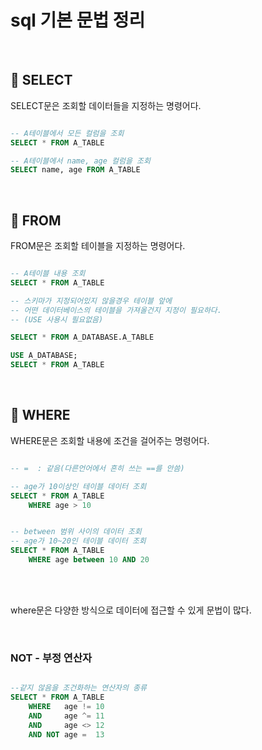 # sql 기본 문법 정리

<br>

## 🎈 SELECT

SELECT문은 조회할 데이터들을 지정하는 명령어다.
```sql

-- A테이블에서 모든 컬럼을 조회
SELECT * FROM A_TABLE

-- A테이블에서 name, age 컬럼을 조회
SELECT name, age FROM A_TABLE

```

<br>

## 🎈 FROM

FROM문은 조회할 테이블을 지정하는 명령어다.

```sql

-- A테이블 내용 조회
SELECT * FROM A_TABLE

-- 스키마가 지정되어있지 않을경우 테이블 앞에 
-- 어떤 데이터베이스의 테이블을 가져올건지 지정이 필요하다.
-- (USE 사용시 필요없음)

SELECT * FROM A_DATABASE.A_TABLE

USE A_DATABASE;
SELECT * FROM A_TABLE

```

<br>

## 🎈 WHERE

WHERE문은 조회할 내용에 조건을 걸어주는 명령어다.

```sql

-- =  : 같음(다른언어에서 흔히 쓰는 ==를 안씀)

-- age가 10이상인 테이블 데이터 조회
SELECT * FROM A_TABLE
    WHERE age > 10


-- between 범위 사이의 데이터 조회
-- age가 10~20인 테이블 데이터 조회
SELECT * FROM A_TABLE
    WHERE age between 10 AND 20

```

<br>
<br>

where문은 다양한 방식으로 데이터에 접근할 수 있게 문법이 많다.


<br>

### NOT - 부정 연산자

```sql

--같지 않음을 조건화하는 연산자의 종류
SELECT * FROM A_TABLE
    WHERE   age != 10
    AND     age ^= 11
    AND     age <> 12
    AND NOT age =  13

```
